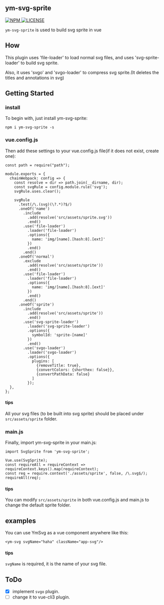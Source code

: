 ## ym-svg-sprite

<a href="https://www.npmjs.com/package/ym-svg-sprite">
  <img src="https://img.shields.io/npm/v/ym-svg-sprite.svg" alt="NPM">
</a>
<a href="https://github.com/sishenhei7/ym-svg-sprite/blob/master/LICENSE">
  <img src="https://img.shields.io/github/license/mashape/apistatus.svg" alt="LICENSE">
</a>

`ym-svg-sprite` is used to build svg sprite in vue

## How

This plugin uses 'file-loader' to load normal svg files, and uses 'svg-sprite-loader' to build svg sprite.

Also, it uses 'svgo' and 'svgo-loader' to compress svg sprite.(It deletes the titles and annotations in svg)

## Getting Started

### install

To begin with, just install ym-svg-sprite:

```
npm i ym-svg-sprite -s
```

### vue.config.js

Then add these settings to your vue.config.js file(if it does not exist, create one):

```
const path = require("path");

module.exports = {
  chainWebpack: config => {
    const resolve = dir => path.join(__dirname, dir);
    const svgRule = config.module.rule('svg');
    svgRule.uses.clear();

    svgRule
      .test(/\.(svg)(\?.*)?$/)
      .oneOf('name')
        .include
          .add(resolve('src/assets/sprite.svg'))
          .end()
        .use('file-loader')
          .loader('file-loader')
          .options({
            name: 'img/[name].[hash:8].[ext]'
          })
          .end()
        .end()
      .oneOf('normal')
        .exclude
          .add(resolve('src/assets/sprite'))
          .end()
        .use('file-loader')
          .loader('file-loader')
          .options({
            name: 'img/[name].[hash:8].[ext]'
          })
          .end()
        .end()
      .oneOf('sprite')
        .include
          .add(resolve('src/assets/sprite'))
          .end()
        .use('svg-sprite-loader')
          .loader('svg-sprite-loader')
          .options({
            symbolId: 'sprite-[name]'
          })
          .end()
        .use('svgo-loader')
          .loader('svgo-loader')
          .options({
            plugins: [
              {removeTitle: true},
              {convertColors: {shorthex: false}},
              {convertPathData: false}
            ]
          });
  },
};
```

#### tips
All your svg files (to be built into svg sprite) should be placed under `src/assets/sprite` folder.

### main.js

Finally, import ym-svg-sprite in your main.js:

```
import SvgSprite from 'ym-svg-sprite';

Vue.use(SvgSprite);
const requireAll = requireContext => requireContext.keys().map(requireContext);
const req = require.context('./assets/sprite', false, /\.svg$/);
requireAll(req);
```

#### tips
You can modify `src/assets/sprite` in both vue.config.js and main.js to change the default sprite folder.


## examples

You can use YmSvg as a vue component anywhere like this:

```
<ym-svg svgName="haha" className="app-svg"/>
```

#### tips
`svgName` is required, it is the name of your svg file.

## ToDo

- [x] implement `svgo` plugin.
- [ ] change it to vue-cli3 plugin.
